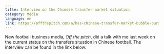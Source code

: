 ```yaml
---
title: Interview on the Chinese transfer market situation
category: Media
language: en
link: https://offthepitch.com/a/has-chinese-transfer-market-bubble-burst
---
```

New football business media, _Off the pitch_, did a talk with me last week on the current status on the transfers situation in Chinese football. The interview can be found in the link below.
